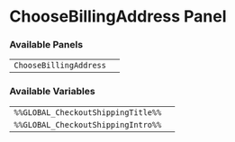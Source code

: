 # ChooseBillingAddress Panel

### Available Panels
|||
|---|---|
| `ChooseBillingAddress` |

### Available Variables
|||
|---|---|
| `%%GLOBAL_CheckoutShippingTitle%%` |
| `%%GLOBAL_CheckoutShippingIntro%%` |
